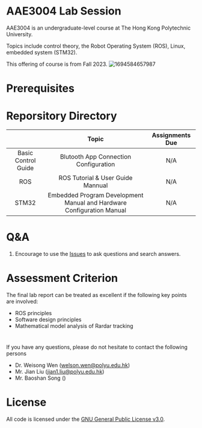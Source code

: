 # AAE3004 Lab Session
AAE3004 is an undergraduate-level course at The Hong Kong Polytechnic University.

Topics include control theory, the Robot Operating System (ROS), Linux, embedded system (STM32).

This offering of course is from Fall 2023.
![1694584657987](https://github.com/sdjkjsdh/AAE3004labsession/assets/14803083/719ac399-1aca-4b8a-894e-592049372900)



# Prerequisites

# Reporsitory Directory
|                                    |  Topic                                 | Assignments Due|
|:----------------------------------:|:--------------------------------------------------------------------------------:|:--------------:|
| Basic Control Guide                | Blutooth App Connection Configuration                                            | N/A            |  
| ROS                                | ROS Tutorial & User Guide Mannual                                                | N/A            |
| STM32                              | Embedded Program Development Manual and Hardware Configuration Manual            | N/A            |



# Q&A
1. Encourage to use the [Issues](https://github.com/sdjkjsdh/AAE3004labsession/issues) to ask questions and search answers.

# Assessment Criterion
The final lab report can be treated as excellent if the following key points are involved:
- ROS principles
- Software design principles
- Mathematical model analysis of Rardar tracking

# 
If you have any questions, please do not hesitate to contact the following persons

- Dr. Weisong Wen (welson.wen@polyu.edu.hk)
- Mr. Jian Liu (jian1.liu@polyu.edu.hk)
- Mr. Baoshan Song ()

# License
All code is licensed under the [GNU General Public License v3.0](https://github.com/sdjkjsdh/AAE3004labsession/blob/main/LICENSE).
